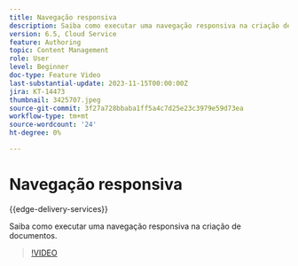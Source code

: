 ```yaml
---
title: Navegação responsiva
description: Saiba como executar uma navegação responsiva na criação de documento de entrega de borda.
version: 6.5, Cloud Service
feature: Authoring
topic: Content Management
role: User
level: Beginner
doc-type: Feature Video
last-substantial-update: 2023-11-15T00:00:00Z
jira: KT-14473
thumbnail: 3425707.jpeg
source-git-commit: 3f27a728bbaba1ff5a4c7d25e23c3979e59d73ea
workflow-type: tm+mt
source-wordcount: '24'
ht-degree: 0%

---
```



# Navegação responsiva

{{edge-delivery-services}}

Saiba como executar uma navegação responsiva na criação de documentos.

>[!VIDEO](https://video.tv.adobe.com/v/3425707/?learn=on)
